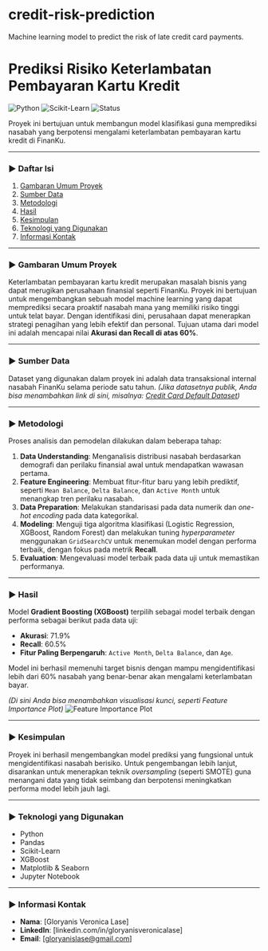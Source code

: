 # credit-risk-prediction
Machine learning model to predict the risk of late credit card payments.

# Prediksi Risiko Keterlambatan Pembayaran Kartu Kredit

![Python](https-img-shields-io/badge/Python-3-10%2B-blue-style=for-the-badge&logo=python)
![Scikit-Learn](https-img-shields-io/badge/SciKit--Learn-1-2-2-orange-style=for-the-badge&logo=scikit-learn)
![Status](https-img-shields-io/badge/Status-Completed-green-style=for-the-badge)

Proyek ini bertujuan untuk membangun model klasifikasi guna memprediksi nasabah yang berpotensi mengalami keterlambatan pembayaran kartu kredit di FinanKu.

---

### ► Daftar Isi
1. [Gambaran Umum Proyek](#-gambaran-umum-proyek)
2. [Sumber Data](#-sumber-data)
3. [Metodologi](#-metodologi)
4. [Hasil](#-hasil)
5. [Kesimpulan](#-kesimpulan)
6. [Teknologi yang Digunakan](#-teknologi-yang-digunakan)
7. [Informasi Kontak](#-informasi-kontak)

---

### ► Gambaran Umum Proyek
Keterlambatan pembayaran kartu kredit merupakan masalah bisnis yang dapat merugikan perusahaan finansial seperti FinanKu. Proyek ini bertujuan untuk mengembangkan sebuah model machine learning yang dapat memprediksi secara proaktif nasabah mana yang memiliki risiko tinggi untuk telat bayar. Dengan identifikasi dini, perusahaan dapat menerapkan strategi penagihan yang lebih efektif dan personal. Tujuan utama dari model ini adalah mencapai nilai **Akurasi dan Recall di atas 60%**.

---

### ► Sumber Data
Dataset yang digunakan dalam proyek ini adalah data transaksional internal nasabah FinanKu selama periode satu tahun.
*(Jika datasetnya publik, Anda bisa menambahkan link di sini, misalnya: [Credit Card Default Dataset](https-www-kaggle-com/datasets/uciml/default-of-credit-card-clients-dataset))*

---

### ► Metodologi
Proses analisis dan pemodelan dilakukan dalam beberapa tahap:
1. **Data Understanding**: Menganalisis distribusi nasabah berdasarkan demografi dan perilaku finansial awal untuk mendapatkan wawasan pertama.
2. **Feature Engineering**: Membuat fitur-fitur baru yang lebih prediktif, seperti `Mean Balance`, `Delta Balance`, dan `Active Month` untuk menangkap tren perilaku nasabah.
3. **Data Preparation**: Melakukan standarisasi pada data numerik dan *one-hot encoding* pada data kategorikal.
4. **Modeling**: Menguji tiga algoritma klasifikasi (Logistic Regression, XGBoost, Random Forest) dan melakukan tuning *hyperparameter* menggunakan `GridSearchCV` untuk menemukan model dengan performa terbaik, dengan fokus pada metrik **Recall**.
5. **Evaluation**: Mengevaluasi model terbaik pada data uji untuk memastikan performanya.

---

### ► Hasil
Model **Gradient Boosting (XGBoost)** terpilih sebagai model terbaik dengan performa sebagai berikut pada data uji:
* **Akurasi**: 71.9%
* **Recall**: 60.5%
* **Fitur Paling Berpengaruh**: `Active Month`, `Delta Balance`, dan `Age`.

Model ini berhasil memenuhi target bisnis dengan mampu mengidentifikasi lebih dari 60% nasabah yang benar-benar akan mengalami keterlambatan bayar.

_*(Di sini Anda bisa menambahkan visualisasi kunci, seperti Feature Importance Plot)*_
![Feature Importance Plot](images/feature-importance.png)

---

### ► Kesimpulan
Proyek ini berhasil mengembangkan model prediksi yang fungsional untuk mengidentifikasi nasabah berisiko. Untuk pengembangan lebih lanjut, disarankan untuk menerapkan teknik *oversampling* (seperti SMOTE) guna menangani data yang tidak seimbang dan berpotensi meningkatkan performa model lebih jauh lagi.

---

### ► Teknologi yang Digunakan
- Python
- Pandas
- Scikit-Learn
- XGBoost
- Matplotlib & Seaborn
- Jupyter Notebook

---

### ► Informasi Kontak
- **Nama**: [Gloryanis Veronica Lase]
- **LinkedIn**: [linkedin.com/in/gloryanisveronicalase]
- **Email**: [gloryanislase@gmail.com]
